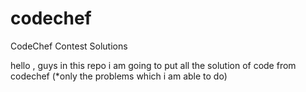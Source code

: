# codechef
CodeChef Contest Solutions
<p>
  hello , guys in this repo i am going to put all the solution of code from codechef 
  (*only the problems which i am able to do)
 </P>
